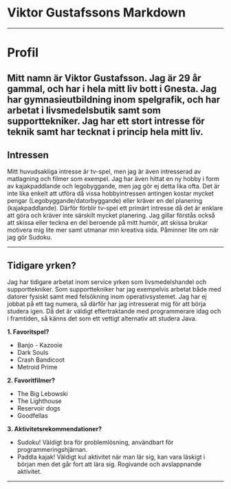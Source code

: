 # Viktor Gustafssons Markdown

---

# Profil

__Mitt namn är Viktor Gustafsson. Jag är 29 år gammal, och har i hela mitt liv bott i Gnesta.__
Jag har gymnasieutbildning inom spelgrafik, och har arbetat i livsmedelsbutik samt som supporttekniker.
Jag har ett stort intresse för teknik samt har tecknat i princip hela mitt liv.
---

## Intressen

Mitt huvudsakliga intresse är tv-spel, men jag är även intresserad av matlagning och filmer som exempel.
Jag har även hittat en ny hobby i form av kajakpaddlande och legobyggande, men jag gör ej detta lika ofta.
Det är inte lika enkelt att utföra då vissa hobbyintressen antingen kostar mycket pengar (Legobyggande/datorbyggande)
eller kräver en del planering (kajakpaddlande).
Därför förblir tv-spel ett primärt intresse då det är enklare att göra och kräver inte särskilt mycket planering.
Jag gillar förstås också att skissa eller teckna en del beroende på mitt humör, att skissa brukar motivera mig
lite mer samt utmanar min kreativa sida. Påminner lite om när jag gör Sudoku.

---

## Tidigare yrken? ##

Jag har tidigare arbetat inom service yrken som livsmedelshandel och supporttekniker.
Som supporttekniker har jag exempelvis arbetat både med datorer fysiskt samt med felsökning inom operativsystemet.
Jag har ej jobbat på ett tag numera, så därför har jag intresserat mig för att börja studera igen. Då det är väldigt eftertraktande med programmerare idag och i framtiden, så känns det som ett vettigt alternativ att studera Java.

**1. Favoritspel?**

- Banjo - Kazooie
- Dark Souls
- Crash Bandicoot
- Metroid Prime

**2. Favoritfilmer?**

- The Big Lebowski
- The Lighthouse
- Reservoir dogs
- Goodfellas

**3. Aktivitetsrekommendationer?**

- Sudoku! Väldigt bra för problemlösning, användbart för programmeringshjärnan.
- Paddla kajak! Väldigt kul aktivitet när man lär sig, kan vara läskigt i början men det går fort att lära sig. Rogivande och avslappnande aktivitet.

---
